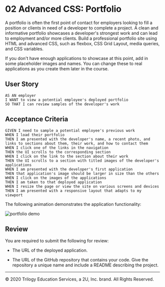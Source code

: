 # 02 Advanced CSS: Portfolio

A portfolio is often the first point of contact for employers looking to fill a position or clients in need of a developer to complete a project. A clean and informative portfolio showcases a developer's strongest work and can lead to employment and/or more clients. Build a professional portfolio site using HTML and advanced CSS, such as flexbox, CSS Grid Layout, media queries, and CSS variables.

If you don't have enough applications to showcase at this point, add in some placeholder images and names. You can change these to real applications as you create them later in the course.

## User Story

```
AS AN employer
I WANT to view a potential employee's deployed portfolio
SO THAT I can review samples of the developer's work
```

## Acceptance Criteria

```
GIVEN I need to sample a potential employee's previous work
WHEN I load their portfolio
THEN I am presented with the developer's name, a recent photo, and links to sections about them, their work, and how to contact them
WHEN I click one of the links in the navigation
THEN the UI scrolls to the corresponding section
WHEN I click on the link to the section about their work
THEN the UI scrolls to a section with titled images of the developer's applications
WHEN I am presented with the developer's first application
THEN that application's image should be larger in size than the others
WHEN I click on the images of the applications
THEN I am taken to that deployed application
WHEN I resize the page or view the site on various screens and devices
THEN I am presented with a responsive layout that adapts to my viewport
```

The following animation demonstrates the application functionality:

![portfolio demo](./02-Challenge/Assets/02-advanced-css-homework-demo.gif)

## Review

You are required to submit the following for review:

* The URL of the deployed application.

* The URL of the GitHub repository that contains your code. Give the repository a unique name and include a README describing the project.

- - -
© 2020 Trilogy Education Services, a 2U, Inc. brand. All Rights Reserved.
